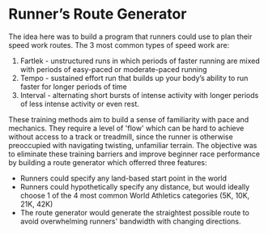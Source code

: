 # Runner’s Route Generator

The idea here was to build a program that runners could use to plan their speed work routes. The 3 most common types of speed work are:

1. Fartlek - unstructured runs in which periods of faster running are mixed with periods of easy-paced or moderate-paced running
2. Tempo - sustained effort run that builds up your body’s ability to run faster for longer periods of time
3. Interval - alternating short bursts of intense activity with longer periods of less intense activity or even rest.

These training methods aim to build a sense of familiarity with pace and mechanics. They require a level of 'flow' which can be hard to achieve without access to a track or treadmill, since the runner is otherwise preoccupied with navigating twisting, unfamiliar terrain. The objective was to eliminate these training barriers and improve beginner race performance by building a route generator which offerred three features:

- Runners could specify any land-based start point in the world
- Runners could hypothetically specify any distance, but would ideally choose 1 of the 4 most common World Athletics categories (5K, 10K, 21K, 42K)
- The route generator would generate the straightest possible route to avoid overwhelming runners' bandwidth with changing directions.

